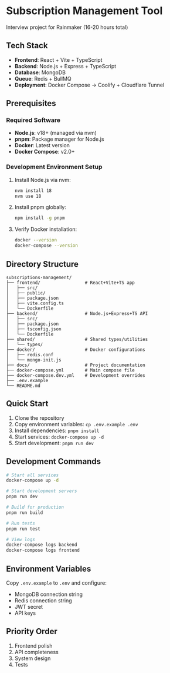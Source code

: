 # Subscription Management Tool

Interview project for Rainmaker (16-20 hours total)

## Tech Stack
- **Frontend**: React + Vite + TypeScript
- **Backend**: Node.js + Express + TypeScript
- **Database**: MongoDB
- **Queue**: Redis + BullMQ
- **Deployment**: Docker Compose → Coolify + Cloudflare Tunnel

## Prerequisites

### Required Software
- **Node.js**: v18+ (managed via nvm)
- **pnpm**: Package manager for Node.js
- **Docker**: Latest version
- **Docker Compose**: v2.0+

### Development Environment Setup
1. Install Node.js via nvm:
   ```bash
   nvm install 18
   nvm use 18
   ```

2. Install pnpm globally:
   ```bash
   npm install -g pnpm
   ```

3. Verify Docker installation:
   ```bash
   docker --version
   docker-compose --version
   ```

## Directory Structure
```
subscriptions-management/
├── frontend/                 # React+Vite+TS app
│   ├── src/
│   ├── public/
│   ├── package.json
│   ├── vite.config.ts
│   └── Dockerfile
├── backend/                  # Node.js+Express+TS API
│   ├── src/
│   ├── package.json
│   ├── tsconfig.json
│   └── Dockerfile
├── shared/                   # Shared types/utilities
│   └── types/
├── docker/                   # Docker configurations
│   ├── redis.conf
│   └── mongo-init.js
├── docs/                     # Project documentation
├── docker-compose.yml        # Main compose file
├── docker-compose.dev.yml    # Development overrides
├── .env.example
└── README.md
```

## Quick Start

1. Clone the repository
2. Copy environment variables: `cp .env.example .env`
3. Install dependencies: `pnpm install`
4. Start services: `docker-compose up -d`
5. Start development: `pnpm run dev`

## Development Commands

```bash
# Start all services
docker-compose up -d

# Start development servers
pnpm run dev

# Build for production
pnpm run build

# Run tests
pnpm run test

# View logs
docker-compose logs backend
docker-compose logs frontend
```

## Environment Variables

Copy `.env.example` to `.env` and configure:
- MongoDB connection string
- Redis connection string
- JWT secret
- API keys

## Priority Order
1. Frontend polish
2. API completeness  
3. System design
4. Tests
